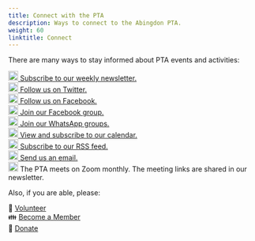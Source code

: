 ```yaml
---
title: Connect with the PTA
description: Ways to connect to the Abingdon PTA.
weight: 60
linktitle: Connect
---
```

<style>
label[for=toc-control], #toc-control { display: none; }
</style>

There are many ways to stay informed about PTA events and activities:

[<img src="/images/Newsletter.svg" height="20" width="20" alt="Newsletter logo"> Subscribe to our weekly newsletter.](https://visitor.constantcontact.com/d.jsp?m=1102670663149&p=oi)  
[<img src="/images/Twitter.svg" height="20" width="20" alt="Twitter logo"> Follow us on Twitter.](https://twitter.com/AbingdonPTA)  
[<img src="/images/Facebook.svg" height="20" width="20" alt="Facebook logo"> Follow us on Facebook.](https://www.facebook.com/AbingdonElementaryPTA)  
[<img src="/images/Facebook.svg" height="20" width="20" alt="Facebook logo"> Join our Facebook group.](https://www.facebook.com/AbingdonElementaryPTA)  
[<img src="/images/WhatsApp.svg" height="20" width="20" alt="WhatsApp logo"> Join our WhatsApp groups.](/whatsapp/)  
[<img src="/images/Calendar.svg" height="20" width="20" alt="Calendar logo"> View and subscribe to our calendar.](/calendar/)  
[<img src="/images/RSS.svg" height="20" width="20" alt="RSS logo"> Subscribe to our RSS feed.](/posts/index.xml)  
[<img src="/images/Email.svg" height="20" width="20" alt="Email logo"> Send us an email.](mailto:abingdonelementaryPTA@gmail.com)  
<img src="/images/Zoom.svg" height="20" width="20" alt="Zoom logo"> The PTA meets on Zoom monthly. The meeting links are shared in our newsletter.

Also, if you are able, please:

🔨 [Volunteer](https://docs.google.com/forms/d/e/1FAIpQLSdk4KJFIDuigz-EyhdPuWM_GejjZ5rpx9emd6jHxb2xKPQgGA/viewform?usp=sf_link)  
👪 [Become a Member](https://abingdonpta.memberhub.com/store?category=Memberships)  
🎁 [Donate](https://abingdonpta.memberhub.com/store/items/62200)